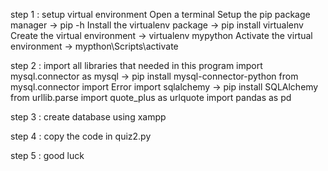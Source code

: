 step 1 : setup virtual environment Open a terminal Setup the pip package manager -> pip -h Install the virtualenv package -> pip install virtualenv Create the virtual environment          -> virtualenv mypython Activate the virtual environment -> mypthon\Scripts\activate

step 2 : import all libraries that needed in this program import mysql.connector as mysql -> pip install mysql-connector-python from mysql.connector import Error import sqlalchemy          -> pip install SQLAlchemy from urllib.parse import quote_plus as urlquote import pandas as pd

step 3 : create database using xampp 

step 4 : copy the code in quiz2.py 

step 5 : good luck
